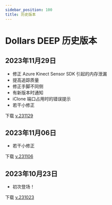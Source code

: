 ```yaml
---
sidebar_position: 100
title: 历史版本
---	
```


# Dollars DEEP 历史版本

## 2023年11月29日
- 修正 Azure Kinect Sensor SDK 引起的内存泄漏
- 提高追踪质量
- 修正手脚不同侧
- 有新版本时通知
- iClone 端口占用时的错误提示
- 若干小修正

下载 [v.231129](https://kilimanjaro.sunnyview.tech/Dollars_DEEP_231129_2.zip)

## 2023年11月06日
- 若干小修正

下载 [v.231106](https://kilimanjaro.sunnyview.tech/Dollars_DEEP_231106.zip)


## 2023年10月23日
- 初次登场！

下载 [v.231023](https://kilimanjaro.sunnyview.tech/Dollars_DEEP_231023.zip)
